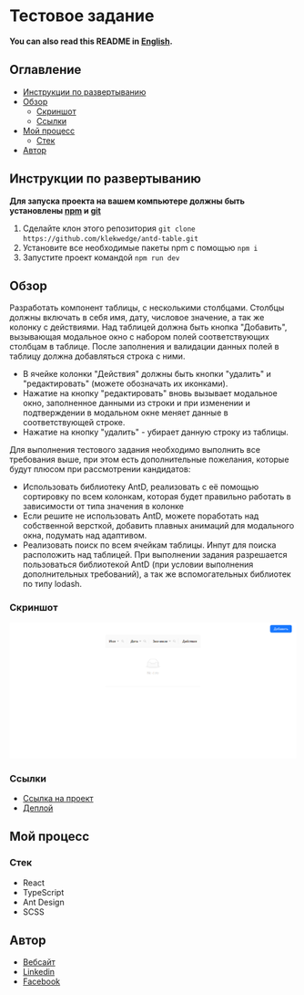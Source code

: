 # Тестовое задание

**You can also read this README in [English](https://github.com/klekwedge/antd-table/blob/main/README.EN.md).**

## Оглавление

- [Инструкции по развертыванию](#инструкции-по-развертыванию)
- [Обзор](#обзор)
  - [Скриншот](#скриншот)
  - [Ссылки](#ссылки)
- [Мой процесс](#мой-процесс)
  - [Стек](#стек)
- [Автор](#автор)

## Инструкции по развертыванию

**Для запуска проекта на вашем компьютере должны быть установлены [npm](https://nodejs.org/en/) и [git](https://git-scm.com/downloads)**

1. Сделайте клон этого репозитория ```git clone https://github.com/klekwedge/antd-table.git```
2. Установите все необходимые пакеты npm с помощью ```npm i```
3. Запустите проект командой ```npm run dev```

## Обзор

Разработать компонент таблицы, с несколькими столбцами. Столбцы должны включать в себя имя, дату, числовое значение, а так же колонку с действиями. Над таблицей должна быть кнопка "Добавить", вызывающая модальное окно с набором полей соответствующих столбцам в таблице. После заполнения и валидации данных полей в таблицу должна добавляться строка с ними.

- В ячейке колонки "Действия" должны быть кнопки "удалить" и "редактировать" (можете обозначать их иконками).
- Нажатие на кнопку "редактировать" вновь вызывает модальное окно, заполненное данными из строки и при изменении и подтверждении в модальном окне меняет данные в соответствующей строке.
- Нажатие на кнопку "удалить" - убирает данную строку из таблицы.

Для выполнения тестового задания необходимо выполнить все требования выше, при этом есть дополнительные пожелания, которые будут плюсом при рассмотрении кандидатов:

- Использовать библиотеку AntD, реализовать с её помощью сортировку по всем колонкам, которая будет правильно работать в зависимости от типа значения в колонке
- Если решите не использовать AntD, можете поработать над собственной версткой, добавить плавных анимаций для модального окна, подумать над адаптивом.
- Реализовать поиск по всем ячейкам таблицы. Инпут для поиска расположить над таблицей.  При выполнении задания разрешается пользоваться библиотекой AntD (при условии выполнения дополнительных требований), а так же вспомогательных библиотек по типу lodash.

### Скриншот

![Главный экран](./preview/screenshot.png)

### Ссылки

- [Ссылка на проект](https://github.com/klekwedge/antd-table)
- [Деплой](https://klekwedge-antd-table.vercel.app/)

## Мой процесс

### Стек

- React
- TypeScript
- Ant Design
- SCSS

## Автор

- [Вебсайт](https://klekwedge-cv.vercel.app/)
- [Linkedin](https://www.linkedin.com/in/klekwedge/)
- [Facebook](https://www.facebook.com/klekwedge)
